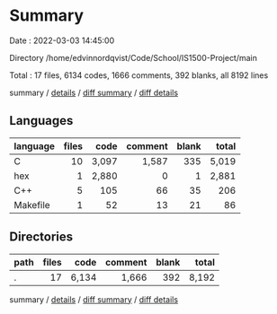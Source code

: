 # Summary

Date : 2022-03-03 14:45:00

Directory /home/edvinnordqvist/Code/School/IS1500-Project/main

Total : 17 files,  6134 codes, 1666 comments, 392 blanks, all 8192 lines

summary / [details](details.md) / [diff summary](diff.md) / [diff details](diff-details.md)

## Languages
| language | files | code | comment | blank | total |
| :--- | ---: | ---: | ---: | ---: | ---: |
| C | 10 | 3,097 | 1,587 | 335 | 5,019 |
| hex | 1 | 2,880 | 0 | 1 | 2,881 |
| C++ | 5 | 105 | 66 | 35 | 206 |
| Makefile | 1 | 52 | 13 | 21 | 86 |

## Directories
| path | files | code | comment | blank | total |
| :--- | ---: | ---: | ---: | ---: | ---: |
| . | 17 | 6,134 | 1,666 | 392 | 8,192 |

summary / [details](details.md) / [diff summary](diff.md) / [diff details](diff-details.md)